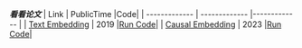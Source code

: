 ***看看论文***
| Link  | PublicTime |Code|
| ------------- | ------------- |------------- |
| [Text Embedding](https://arxiv.org/pdf/1905.12741)  | 2019  |[Run Code](https://github.com/vveitch/causal-text-embeddings-tf2)|
| [Causal Embedding](https://arxiv.org/pdf/2302.03248)  | 2023  |[Run Code](https://github.com/vveitch/causal-text-embeddings-tf2)|




